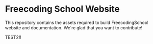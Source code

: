 # Freecoding School Website

This repository contains the assets required to build FreecodingSchool website and documentation. We're glad that you want to contribute!

TEST2!!
